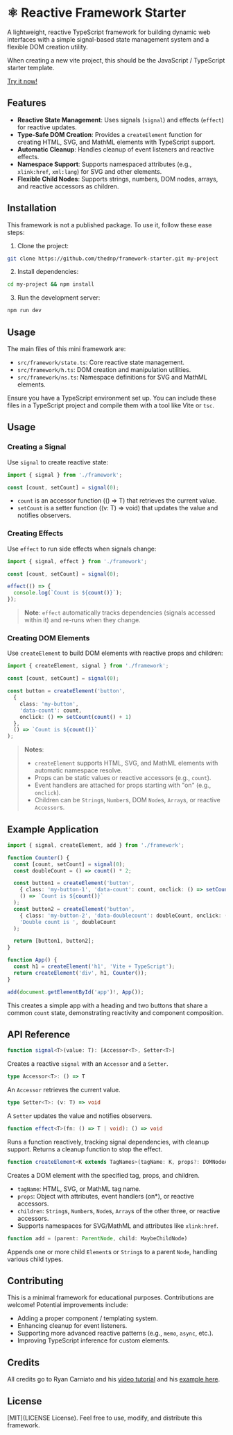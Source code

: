 # ⚛️ Reactive Framework Starter

A lightweight, reactive TypeScript framework for building dynamic web interfaces with a simple signal-based state management system and a flexible DOM creation utility.

When creating a new vite project, this should be the JavaScript / TypeScript starter template.

[Try it now!](https://stackblitz.com/fork/github/thednp/framework-starter)

## Features

- **Reactive State Management**: Uses signals (`signal`) and effects (`effect`) for reactive updates.
- **Type-Safe DOM Creation**: Provides a `createElement` function for creating HTML, SVG, and MathML elements with TypeScript support.
- **Automatic Cleanup**: Handles cleanup of event listeners and reactive effects.
- **Namespace Support**: Supports namespaced attributes (e.g., `xlink:href`, `xml:lang`) for SVG and other elements.
- **Flexible Child Nodes**: Supports strings, numbers, DOM nodes, arrays, and reactive accessors as children.

## Installation

This framework is not a published package. To use it, follow these ease steps:

1) Clone the project:

```bash
git clone https://github.com/thednp/framework-starter.git my-project
```

2) Install dependencies:

```bash
cd my-project && npm install
```

3) Run the development server:
```bash
npm run dev
```


## Usage

The main files of this mini framework are:
- `src/framework/state.ts`: Core reactive state management.
- `src/framework/h.ts`: DOM creation and manipulation utilities.
- `src/framework/ns.ts`: Namespace definitions for SVG and MathML elements.

Ensure you have a TypeScript environment set up. You can include these files in a TypeScript project and compile them with a tool like Vite or `tsc`.

## Usage

### Creating a Signal

Use `signal` to create reactive state:

```ts
import { signal } from './framework';

const [count, setCount] = signal(0);
```
* `count` is an accessor function (() => T) that retrieves the current value.
* `setCount` is a setter function ((v: T) => void) that updates the value and notifies observers.


### Creating Effects

Use `effect` to run side effects when signals change:

```ts
import { signal, effect } from './framework';

const [count, setCount] = signal(0);

effect(() => {
  console.log(`Count is ${count()}`);
});
```

> **Note**: `effect` automatically tracks dependencies (signals accessed within it) and re-runs when they change.


### Creating DOM Elements

Use `createElement` to build DOM elements with reactive props and children:

```ts
import { createElement, signal } from './framework';

const [count, setCount] = signal(0);

const button = createElement('button', 
  { 
    class: 'my-button', 
    'data-count': count, 
    onclick: () => setCount(count() + 1) 
  },
  () => `Count is ${count()}`
);
```

> **Notes**:
> * `createElement` supports HTML, SVG, and MathML elements with automatic namespace resolve.
> * Props can be static values or reactive accessors (e.g., `count`).
> * Event handlers are attached for props starting with "on" (e.g., `onclick`).
> * Children can be `String`s, `Number`s, DOM `Node`s, `Array`s, or reactive `Accessor`s.


## Example Application
```ts
import { signal, createElement, add } from './framework';

function Counter() {
  const [count, setCount] = signal(0);
  const doubleCount = () => count() * 2;

  const button1 = createElement('button', 
    { class: 'my-button-1', 'data-count': count, onclick: () => setCount(count() + 1) },
    () => `Count is ${count()}`
  );
  const button2 = createElement('button', 
    { class: 'my-button-2', 'data-doublecount': doubleCount, onclick: () => setCount(count() + 1) },
    'Double count is ', doubleCount
  );

  return [button1, button2];
}

function App() {
  const h1 = createElement('h1', 'Vite + TypeScript');
  return createElement('div', h1, Counter());
}

add(document.getElementById('app')!, App());
```

This creates a simple app with a heading and two buttons that share a common `count` state, demonstrating reactivity and component composition.


## API Reference
```ts
function signal<T>(value: T): [Accessor<T>, Setter<T>]
```
Creates a reactive `signal` with an `Accessor` and a `Setter`.

```ts
type Accessor<T>: () => T
```
An `Accessor` retrieves the current value.

```ts
type Setter<T>: (v: T) => void
```
A `Setter` updates the value and notifies observers.

```ts
function effect<T>(fn: () => T | void): () => void
```
Runs a function reactively, tracking signal dependencies, with cleanup support.
Returns a cleanup function to stop the effect.

```ts
function createElement<K extends TagNames>(tagName: K, props?: DOMNodeAttributes | MaybeChildNode, ...children: MaybeChildNode[]): DOMElement
```
Creates a DOM element with the specified tag, props, and children.
* `tagName`: HTML, SVG, or MathML tag name.
* `props`: Object with attributes, event handlers (on*), or reactive accessors.
* `children`: `String`s, `Number`s, `Node`s, `Array`s of the other three, or reactive accessors.
* Supports namespaces for SVG/MathML and attributes like `xlink:href`.

```ts
function add = (parent: ParentNode, child: MaybeChildNode)
```
Appends one or more child `Element`s or `String`s to a parent `Node`, handling various child types.


## Contributing
This is a minimal framework for educational purposes. Contributions are welcome! Potential improvements include:
* Adding a proper component / templating system.
* Enhancing cleanup for event listeners.
* Supporting more advanced reactive patterns (e.g., `memo`, `async`, etc.).
* Improving TypeScript inference for custom elements.


## Credits
All credits go to Ryan Carniato and his [video tutorial](https://www.youtube.com/watch?v=0C-y59betmY) and his [example here](https://playground.solidjs.com/anonymous/e89f77f1-19b3-4286-8dff-31902de34bdd).


## License
[MIT](LICENSE License). Feel free to use, modify, and distribute this framework.
